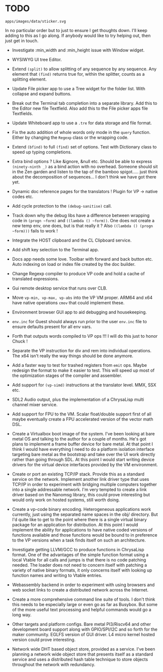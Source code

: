 # TODO

```image
apps/images/data/sticker.svg
```

In no particular order but to just to ensure I get thoughts down. I'll keep
adding to this as I go along. If anybody would like to try helping out, then
just get in touch.

* Investigate :min_width and :min_height issue with Window widget.

* WYSIWYG UI tree Editor.

* Extend `(split)` to allow splitting of any sequence by any sequence. Any
element that `(find)` returns true for, within the splitter, counts as a
splitting element.

* Update File picker app to use a Tree widget for the folder list. With
collapse and expand buttons.

* Break out the Terminal tab completion into a separate library. Add this to
the Editor new file Textfield. Also add this to the File picker apps file
Textfields.

* Update Whiteboard app to use a `.tre` for data storage and file format.

* Fix the auto addition of whole words only mode in the `query` function.
Either by changing the `Regexp` class or the wrapping code.

* Extend `(bfind)` to full `(find)` set of options. Test with Dictionary class
to speed up typing completions.

* Extra bind options ? Like &ignore, &null etc. Should be able to express
`(ninety-ninth _)` as a bind action with no overhead. Someone should sit in the
Zen garden and listen to the tap of the bamboo spigot..... just think about the
decomposition of sequences... I don't think we have got there yet.

* Dynamic doc reference pages for the translators ! Plugin for VP -> native
codes etc.

* Add cycle protection to the `(debug-sanitise)` call.

* Track down why the debug libs have a difference between wrapping code in
`(progn ~form)` and `((lambda () ~form))`. One does not create a new temp env,
one does, but is that really it ? Also `((lambda () (progn ~form)))` fails to
work !

* Integrate the HOST clipboard and the CL Clipboard service.

* Add shift key selection to the Terminal app.

* Docs app needs some love. Toolbar with forward and back button etc. Auto
indexing on load or index file created by the doc builder.

* Change Regexp compiler to produce VP code and hold a cache of translated
expressions.

* Gui remote desktop service that runs over CLB.

* Move `vp-min, vp-max, vp-abs` into the VP VM proper. ARM64 and x64 have
native operations `cmov` that could implement these.

* Environment browser GUI app to aid debugging and housekeeping.

* `env.inc` for Guest should always run prior to the user `env.inc` file to
ensure defaults present for all env vars.

* Forth that outputs words compiled to VP ops !!! I will do this just to honor
Chuck !

* Separate the VP instruction for div and rem into individual operations. The
x64 isn't really the way things should be done anymore.

* Add a faster way to test for trashed registers from `emit` ops. Maybe
redesign the format to make it easier to test. This will speed up most of the
optimization stages of the compiler and assembler.

* Add support for `(vp-simd)` instructions at the translator level. MMX, SSX
etc.

* SDL2 Audio output, plus the implementation of a ChrysaLisp multi channel
mixer service.

* Add support for FPU to the VM. Scalar float/double support first of all maybe
eventually create a FPU accelerated version of the vector math DSL.

* Create a Virtualbox boot image of the system. I've been looking at bare metal
OS and talking to the author for a couple of months. He's got plans to
implement a frame buffer device for bare metal. At that point I think I would
have everything I need to do a platform isolation interface targeting bare
metal as the bootstrap and take over the UI work directly rather than going
through SDL. At this point I would start writing device drivers for the virtual
device interfaces provided by the VM environment.

* Create or port an existing TCP/IP stack. Provide this as a standard service
on the network. Implement another link driver type that uses TCP/IP in order to
experiment with bridging multiple computers together into a single addressable
network. I'm very tempted to create a link driver based on the Nanomsg library,
this could prove interesting but would only work on hosted systems, still worth
doing.

* Create a vp-code binary encoding. Heterogeneous applications work currently,
just using the separated name spaces in the obj/ directory. But I'd quite like
to get to the point where there is a single virtual binary package for an
application for distribution. At this point I would implement the ability for
applications to have native coded versions of functions available and those
functions would be bound to in preference to the VP versions when a task finds
itself on such an architecture.

* Investigate getting LLVM/GCC to produce functions in ChrysaLisp format. One
of the advantages of the simple function format using a local Vtable for all
calls and jumps is that there is no code patching needed. The loader does not
need to concern itself with patching a variety of native binary formats, it
only concerns itself with looking up function names and writing to Vtable
entries.

* Webassembly backend in order to experiment with using browsers and web socket
links to create a distributed network across the Internet.

* Create a more comprehensive command line suite of tools. I don't think this
needs to be especially large or even go as far as Busybox. But some of the more
useful text processing and helpful commands would go a long way.

* Other targets and platform configs. Bare metal PI3/Riscv64 and other
development board support along with GPIO/SPI/I2C and so forth for the maker
community. EGLFS version of GUI driver. L4 micro kernel hosted version could
prove interesting.

* Network wide DHT based object store, provided as a service. I've been
planning a network wide object store that presents itself as a standard service
and uses a distributed hash table technique to store objects throughout the
network with redundancy.

